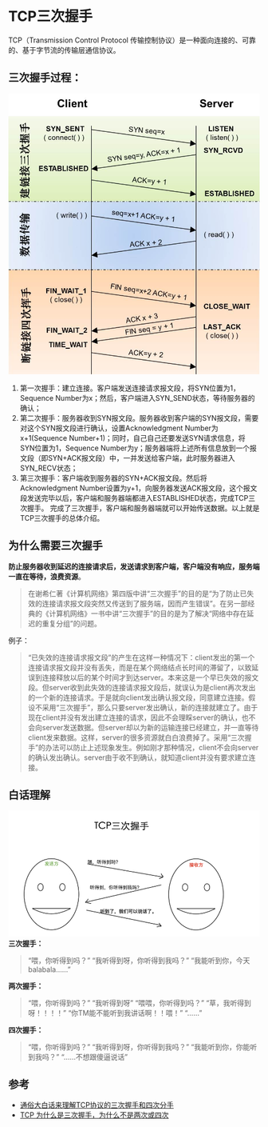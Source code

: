 # TCP三次握手
TCP（Transmission Control Protocol 传输控制协议）是一种面向连接的、可靠的、基于字节流的传输层通信协议。

## 三次握手过程：
![](https://github.com/TerryChenUI/Technology-Articles/blob/master/%E7%BD%91%E7%BB%9C%E7%9B%B8%E5%85%B3/images/TCP%E4%B8%89%E6%AC%A1%E6%8F%A1%E6%89%8B-1.jpg)
1. 第一次握手：建立连接。客户端发送连接请求报文段，将SYN位置为1，Sequence Number为x；然后，客户端进入SYN_SEND状态，等待服务器的确认；
2. 第二次握手：服务器收到SYN报文段。服务器收到客户端的SYN报文段，需要对这个SYN报文段进行确认，设置Acknowledgment Number为x+1(Sequence Number+1)；同时，自己自己还要发送SYN请求信息，将SYN位置为1，Sequence Number为y；服务器端将上述所有信息放到一个报文段（即SYN+ACK报文段）中，一并发送给客户端，此时服务器进入SYN_RECV状态；
3. 第三次握手：客户端收到服务器的SYN+ACK报文段。然后将Acknowledgment Number设置为y+1，向服务器发送ACK报文段，这个报文段发送完毕以后，客户端和服务器端都进入ESTABLISHED状态，完成TCP三次握手。
完成了三次握手，客户端和服务器端就可以开始传送数据。以上就是TCP三次握手的总体介绍。

## 为什么需要三次握手 ##
**防止服务器收到延迟的连接请求后，发送请求到客户端，客户端没有响应，服务端一直在等待，浪费资源**。
>在谢希仁著《计算机网络》第四版中讲“三次握手”的目的是“为了防止已失效的连接请求报文段突然又传送到了服务端，因而产生错误”。在另一部经典的《计算机网络》一书中讲“三次握手”的目的是为了解决“网络中存在延迟的重复分组”的问题。

例子：
>“已失效的连接请求报文段”的产生在这样一种情况下：client发出的第一个连接请求报文段并没有丢失，而是在某个网络结点长时间的滞留了，以致延误到连接释放以后的某个时间才到达server。本来这是一个早已失效的报文段。但server收到此失效的连接请求报文段后，就误认为是client再次发出的一个新的连接请求。于是就向client发出确认报文段，同意建立连接。假设不采用“三次握手”，那么只要server发出确认，新的连接就建立了。由于现在client并没有发出建立连接的请求，因此不会理睬server的确认，也不会向server发送数据。但server却以为新的运输连接已经建立，并一直等待client发来数据。这样，server的很多资源就白白浪费掉了。采用“三次握手”的办法可以防止上述现象发生。例如刚才那种情况，client不会向server的确认发出确认。server由于收不到确认，就知道client并没有要求建立连接。

## 白话理解 ##
![](https://github.com/TerryChenUI/Technology-Articles/blob/master/%E7%BD%91%E7%BB%9C%E7%9B%B8%E5%85%B3/images/TCP%E4%B8%89%E6%AC%A1%E6%8F%A1%E6%89%8B-2.png)
**三次握手：**
> “喂，你听得到吗？”
 “我听得到呀，你听得到我吗？”
 “我能听到你，今天balabala……”

**两次握手：**
> “喂，你听得到吗？”
 “我听得到呀”
 “喂喂，你听得到吗？”
 “草，我听得到呀！！！！”
 “你TM能不能听到我讲话啊！！喂！”
 “……”

**四次握手：**
> “喂，你听得到吗？”
“我听得到呀，你听得到我吗？”
“我能听到你，你能听到我吗？”
 “……不想跟傻逼说话”

## 参考
* [通俗大白话来理解TCP协议的三次握手和四次分手](https://github.com/jawil/blog/issues/14)
* [TCP 为什么是三次握手，为什么不是两次或四次](https://www.zhihu.com/question/24853633)
